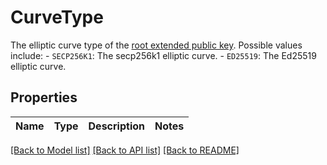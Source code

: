 # CurveType

The elliptic curve type of the [root extended public key](https://www.cobo.com/developers/v2/guides/mpc-wallets/get-started-ocw#root-extended-public-keys). Possible values include:  - `SECP256K1`: The secp256k1 elliptic curve.  - `ED25519`: The Ed25519 elliptic curve. 

## Properties

Name | Type | Description | Notes
------------ | ------------- | ------------- | -------------

[[Back to Model list]](../README.md#documentation-for-models) [[Back to API list]](../README.md#documentation-for-api-endpoints) [[Back to README]](../README.md)



